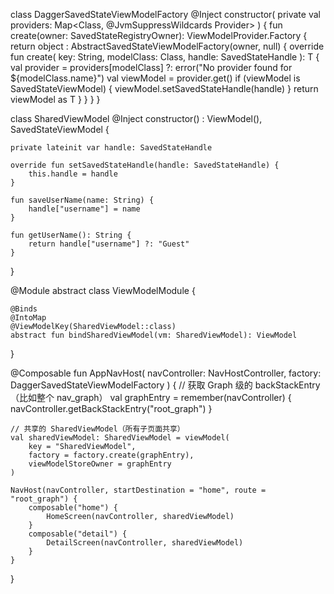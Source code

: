 class DaggerSavedStateViewModelFactory @Inject constructor(
    private val providers: Map<Class<out ViewModel>, @JvmSuppressWildcards Provider<ViewModel>>
) {
    fun create(owner: SavedStateRegistryOwner): ViewModelProvider.Factory {
        return object : AbstractSavedStateViewModelFactory(owner, null) {
            override fun <T : ViewModel> create(
                key: String,
                modelClass: Class<T>,
                handle: SavedStateHandle
            ): T {
                val provider = providers[modelClass]
                    ?: error("No provider found for ${modelClass.name}")
                val viewModel = provider.get()
                if (viewModel is SavedStateViewModel) {
                    viewModel.setSavedStateHandle(handle)
                }
                return viewModel as T
            }
        }
    }
}


class SharedViewModel @Inject constructor() : ViewModel(), SavedStateViewModel {

    private lateinit var handle: SavedStateHandle

    override fun setSavedStateHandle(handle: SavedStateHandle) {
        this.handle = handle
    }

    fun saveUserName(name: String) {
        handle["username"] = name
    }

    fun getUserName(): String {
        return handle["username"] ?: "Guest"
    }
}

@Module
abstract class ViewModelModule {

    @Binds
    @IntoMap
    @ViewModelKey(SharedViewModel::class)
    abstract fun bindSharedViewModel(vm: SharedViewModel): ViewModel
}


@Composable
fun AppNavHost(
    navController: NavHostController,
    factory: DaggerSavedStateViewModelFactory
) {
    // 获取 Graph 级的 backStackEntry（比如整个 nav_graph）
    val graphEntry = remember(navController) {
        navController.getBackStackEntry("root_graph")
    }

    // 共享的 SharedViewModel（所有子页面共享）
    val sharedViewModel: SharedViewModel = viewModel(
        key = "SharedViewModel",
        factory = factory.create(graphEntry),
        viewModelStoreOwner = graphEntry
    )

    NavHost(navController, startDestination = "home", route = "root_graph") {
        composable("home") {
            HomeScreen(navController, sharedViewModel)
        }
        composable("detail") {
            DetailScreen(navController, sharedViewModel)
        }
    }
}
